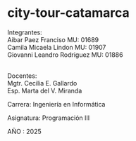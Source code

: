 # city-tour-catamarca

Integrantes: <br>
Aibar Paez Franciso MU: 01689 <br>
Camila Micaela Lindon  MU: 01907 <br>
Giovanni Leandro Rodriguez MU: 01886 <br><br>

Docentes: <br>
Mgtr. Cecilia E. Gallardo <br>
Esp. Marta del V. Miranda <br>

Carrera: Ingeniería en Informática <br>

Asignatura: Programación III <br>

AÑO : 2025

